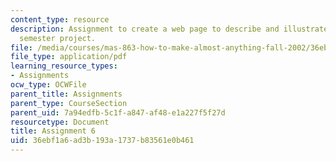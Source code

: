 ```yaml
---
content_type: resource
description: Assignment to create a web page to describe and illustrate a planned
  semester project.
file: /media/courses/mas-863-how-to-make-almost-anything-fall-2002/36ebf1a6ad3b193a1737b83561e0b461_assignment6.pdf
file_type: application/pdf
learning_resource_types:
- Assignments
ocw_type: OCWFile
parent_title: Assignments
parent_type: CourseSection
parent_uid: 7a94edfb-5c1f-a847-af48-e1a227f5f27d
resourcetype: Document
title: Assignment 6
uid: 36ebf1a6-ad3b-193a-1737-b83561e0b461
---
```

